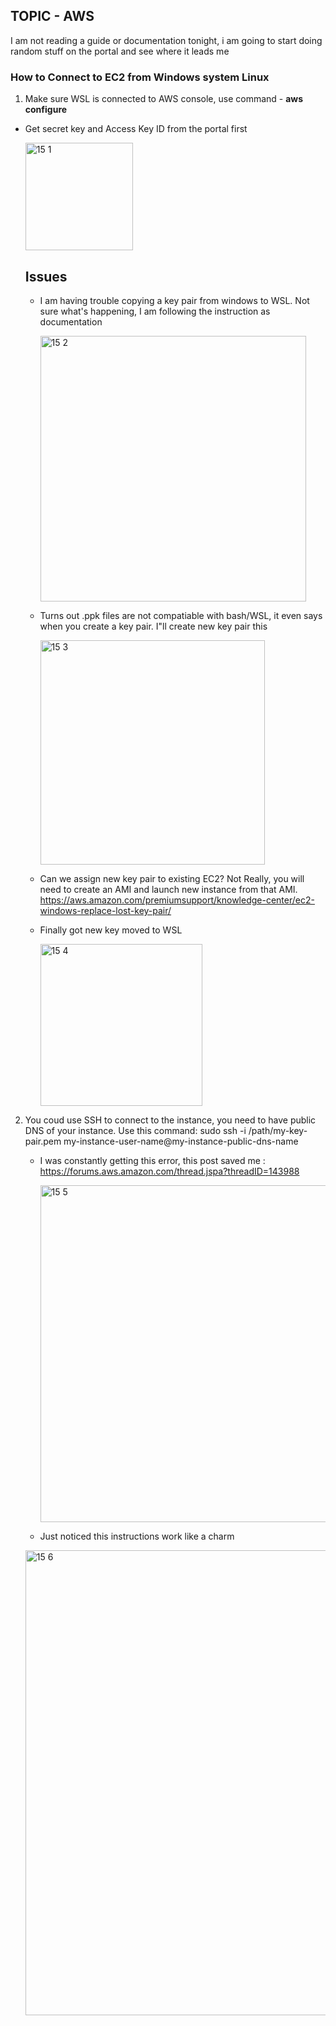 ## TOPIC - AWS 

I am not reading a guide or documentation tonight, i am going to start doing random stuff on the portal and see where it leads me 

### How to Connect to EC2 from Windows system Linux 

1. Make sure WSL is connected to AWS console, use command - **aws configure** 
   
 - Get secret key and Access Key ID from the portal first 
  
      <img width="172" alt="15 1" src="https://user-images.githubusercontent.com/44376898/91630700-68b8ff80-e988-11ea-8b42-b5f767cb90b8.png">

      ## Issues

      - I am having trouble copying a key pair from windows to WSL. Not sure what's happening, I am following the instruction as documentation 

        <img width="425" alt="15 2" src="https://user-images.githubusercontent.com/44376898/91630750-dcf3a300-e988-11ea-8e0c-350cabbaf90e.png">

      - Turns out .ppk files are not compatiable with bash/WSL, it even says when you create a key pair. I"ll create new key pair this 

        <img width="359" alt="15 3" src="https://user-images.githubusercontent.com/44376898/91630840-d0237f00-e989-11ea-97b2-636da9bc44d5.png">

      - Can we assign new key pair to existing EC2? Not Really, you will need to create an AMI and launch new instance from that AMI. https://aws.amazon.com/premiumsupport/knowledge-center/ec2-windows-replace-lost-key-pair/

      - Finally got new key moved to WSL 


        <img width="259" alt="15 4" src="https://user-images.githubusercontent.com/44376898/91631693-55aa2d80-e990-11ea-987d-61a148e2667c.png">
    
2. You coud use SSH to connect to the instance, you need to have public DNS of your instance. Use this command: sudo ssh -i /path/my-key-pair.pem my-instance-user-name@my-instance-public-dns-name 

   - I was constantly getting this error, this post saved me : https://forums.aws.amazon.com/thread.jspa?threadID=143988 
   
      <img width="539" alt="15 5" src="https://user-images.githubusercontent.com/44376898/91632757-d15ba880-e997-11ea-86a3-03e2c0d9ac80.png">
      
    - Just noticed this instructions work like a charm 
    
    <img width="744" alt="15 6" src="https://user-images.githubusercontent.com/44376898/91632996-bab65100-e999-11ea-9faf-087ff28ddd9d.png">
    
    

   
